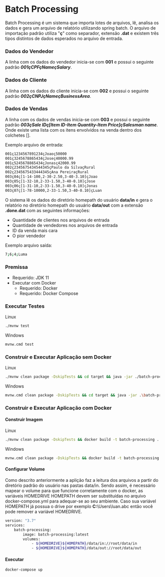 
# Batch Processing
Batch Processing é um sistema que importa lotes de arquivos, lê, analisa os dados e gera um arquivo de relatório utilizando spring batch.
O arquivo de importação padrão utiliza "**ç**" como separador, extensão **.dat** e existem três tipos distintos de dados esperados no arquivo de entrada. 

### Dados do Vendedor
A linha com os dados do vendedor inicia-se com **001** e possui o seguinte padrão ***001çCPFçNameçSalary***.

### Dados do Cliente
A linha com os dados do cliente inicia-se com **002** e possui o seguinte padrão ***002çCNPJçNameçBusinessArea***.

### Dados de Vendas
A linha com os dados de vendas inicia-se com **003** e possui o seguinte padrão ***003çSale IDç[Item ID-Item Quantity-Item Price]çSalesman name***. Onde existe uma lista com os itens envolvidos na venda dentro dos colchetes [].

Exemplo arquivo de entrada:
```sh
001ç1234567891234çJoaoç50000
001ç3245678865434çJoseç40000.99
001ç5245678865434çJonasç42000.99
002ç2345675434544345çPaulo da SilvaçRural
002ç2345675433444345çAna PereiraçRural
003ç04ç[1-14-100,2-30-2.50,3-40-3.10]çJoao
003ç05ç[1-32-10,2-33-1.50,3-40-0.10]çJose
003ç06ç[1-31-10,2-33-1.50,3-40-0.10]çJonas
003ç07ç[1-78-10000,2-33-1.50,3-40-0.10]çLuan
```
O sistema lê os dados do diretório homepath do usuário **data/in** e gera o relatório no diretório homepath do usuário **data/out** com a extensão **.done.dat** com as seguintes informações: 
* Quantidade de clientes nos arquivos de entrada
*  Quantidade de vendedores nos arquivos de entrada
*  ID da venda mais cara
*  O pior vendedor

Exemplo arquivo saída:
```sh
7;6;4;Luma
```
### Premissa
* Requerido: JDK 11 <br />
* Executar com Docker
	* Requerido: Docker
	* Requerido: Docker Compose
	
### Executar Testes
Linux
```sh
./mvnw test
```
Windows
```sh
mvnw.cmd test
```
### Construir e Executar Aplicação sem Docker
Linux
```sh
./mvnw clean package -DskipTests && cd target && java -jar ./batch-processing-1.0.0.jar
```
Windows
```sh
mvnw.cmd clean package -DskipTests && cd target && java -jar .\batch-processing-1.0.0.jar
```
### Construir e Executar Aplicação com Docker
#### Construir Imagem
Linux
```sh
./mvnw clean package -DskipTests && docker build -t batch-processing .
```
Windows
```sh
mvnw.cmd clean package -DskipTests && docker build -t batch-processing .
```
#### Configurar Volume
Como descrito anteriormente a aplição faz a leitura dos arquivos a partir do diretório padrão do usuário nas pastas data/in. Sendo assim, é necessário mapear o volume para que funcione corretamente com o docker, as variáveis HOMEDRIVE HOMEPATH devem ser substituídas no arquivo docker-compose.yml para adequar-se ao seu ambiente. Caso sua variável HOMEPATH já possua o drive por exemplo **C:**\Users\luan.abc então você pode remover a variável HOMEDRIVE.
```sh
version: "3.7"
services:
    batch-processing:
        image: batch-processing:latest
        volumes:
            - ${HOMEDRIVE}${HOMEPATH}/data/in://root/data/in
            - ${HOMEDRIVE}${HOMEPATH}/data/out://root/data/out
```
#### Executar
```sh
docker-compose up
```
